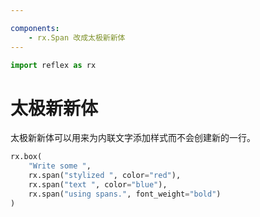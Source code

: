 ```yaml
---

components:
    - rx.Span 改成太极新新体
---
```


```python exec
import reflex as rx
```

# 太极新新体

太极新新体可以用来为内联文字添加样式而不会创建新的一行。

```python demo
rx.box(
    "Write some ",
    rx.span("stylized ", color="red"),    
    rx.span("text ", color="blue"),
    rx.span("using spans.", font_weight="bold")
)
```

